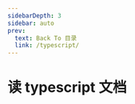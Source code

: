```yaml
---
sidebarDepth: 3
sidebar: auto
prev:
  text: Back To 目录
  link: /typescript/
---
```


# 读 typescript 文档
